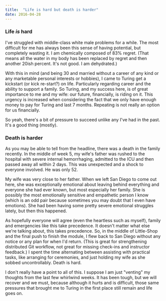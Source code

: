 ```yaml
---
title:  "Life is hard but death is harder"
date: 2016-04-28
---
```


### Life _is_ hard

I've struggled with middle-class white male problems for a while. The most difficult for me has always been this sense of having potential, but completely wasting it. I am chemically composed of 83% regret. (That means all the water in my body has been replaced by regret and then another 20ish percent. It's not good. I am dehydrated.)

With this in mind (and being 30 and married without a career of any kind or any marketable personal interests or hobbies), I came to Turing get a kickstart (or kick re-start?) on life. Particularly regarding career and the ability to support a family. So Turing, and my success here, is of great importance to me and my wife: our future, financially, is riding on it. This urgency is increased when considering the fact that we only have enough money to pay for Turing and last 7 months. Repeating is not really an option for us financially.

So yeah, there's a bit of pressure to succeed unlike any I've had in the past. It's a good thing (mostly).

### Death is harder

As you may be able to tell from the headline, there was a death in the family recently. In the middle of week 5, my wife's father was rushed to the hospital with severe internal hemorrhaging, admitted to the ICU and then passed away all within 2 days. This was unexpected and a shock to everyone involved. He was only 52.

My wife was very close to her father. When we left San Diego to come out here, she was exceptionally emotional about leaving behind everything and everyone she had ever known, but most especially her family. She is possibly the most emotionally sensitive and empathetic person I know (which is an odd pair because sometimes you may doubt that I even have emotions). She had been having some pretty severe emotional struggles lately, but then this happened.

As hopefully everyone will agree (even the heartless such as myself), family and emergencies like this take precedence. It doesn't matter what else we're talking about, this takes precedence. So, in the middle of Little-Shop and the final push to finish the module, I flew back to San Diego without any notice or any plan for when I'd return. (This is great for strengthening distributed Git workflow, not great for missing check-ins and instructor feedback.) I spent the time alternating between assisting with practical tasks, like arranging for ceremonies, and just holding my wife as she sobbed uncontrollably. Death is hard.

I don't really have a point to all of this. I suppose I am just "venting" my thoughts from the last few whirlwind weeks. It has been tough, but we will recover and we must, because although it hurts and is difficult, those same pressures that brought me to Turing in the first place still remain and life goes on.
